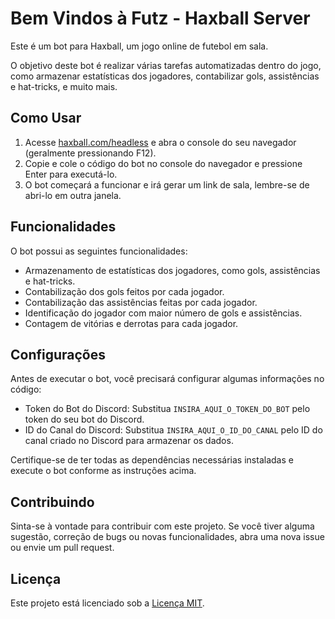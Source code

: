 # Bem Vindos à Futz - Haxball Server

Este é um bot para Haxball, um jogo online de futebol em sala.

O objetivo deste bot é realizar várias tarefas automatizadas dentro do jogo, como armazenar estatísticas dos jogadores, contabilizar gols, assistências e hat-tricks, e muito mais.

## Como Usar

1. Acesse [haxball.com/headless](https://www.haxball.com/headless) e abra o console do seu navegador (geralmente pressionando F12).
2. Copie e cole o código do bot no console do navegador e pressione Enter para executá-lo.
3. O bot começará a funcionar e irá gerar um link de sala, lembre-se de abri-lo em outra janela.

## Funcionalidades

O bot possui as seguintes funcionalidades:

- Armazenamento de estatísticas dos jogadores, como gols, assistências e hat-tricks.
- Contabilização dos gols feitos por cada jogador.
- Contabilização das assistências feitas por cada jogador.
- Identificação do jogador com maior número de gols e assistências.
- Contagem de vitórias e derrotas para cada jogador.

## Configurações

Antes de executar o bot, você precisará configurar algumas informações no código:

- Token do Bot do Discord: Substitua `INSIRA_AQUI_O_TOKEN_DO_BOT` pelo token do seu bot do Discord.
- ID do Canal do Discord: Substitua `INSIRA_AQUI_O_ID_DO_CANAL` pelo ID do canal criado no Discord para armazenar os dados.

Certifique-se de ter todas as dependências necessárias instaladas e execute o bot conforme as instruções acima.

## Contribuindo

Sinta-se à vontade para contribuir com este projeto. Se você tiver alguma sugestão, correção de bugs ou novas funcionalidades, abra uma nova issue ou envie um pull request.

## Licença

Este projeto está licenciado sob a [Licença MIT](https://opensource.org/licenses/MIT).
